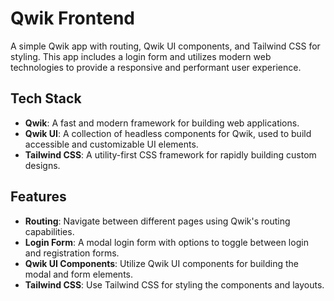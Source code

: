 # Qwik Frontend

A simple Qwik app with routing, Qwik UI components, and Tailwind CSS for styling. This app includes a login form and utilizes modern web technologies to provide a responsive and performant user experience.

## Tech Stack

- **Qwik**: A fast and modern framework for building web applications.
- **Qwik UI**: A collection of headless components for Qwik, used to build accessible and customizable UI elements.
- **Tailwind CSS**: A utility-first CSS framework for rapidly building custom designs.

## Features

- **Routing**: Navigate between different pages using Qwik's routing capabilities.
- **Login Form**: A modal login form with options to toggle between login and registration forms.
- **Qwik UI Components**: Utilize Qwik UI components for building the modal and form elements.
- **Tailwind CSS**: Use Tailwind CSS for styling the components and layouts.
